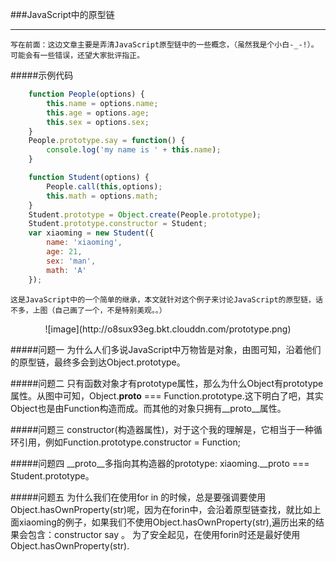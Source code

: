 ###JavaScript中的原型链

------------------------------------
    写在前面：这边文章主要是弄清JavaScript原型链中的一些概念，（虽然我是个小白-_-!）。可能会有一些错误，还望大家批评指正。

#####示例代码
```js
    function People(options) {
        this.name = options.name;
        this.age = options.age;
        this.sex = options.sex;
    }
    People.prototype.say = function() {
        console.log('my name is ' + this.name);
    }

    function Student(options) {
        People.call(this,options);
        this.math = options.math;
    }
    Student.prototype = Object.create(People.prototype);
    Student.prototype.constructor = Student;
    var xiaoming = new Student({
        name: 'xiaoming',
        age: 21,
        sex: 'man',
        math: 'A'
    });
```
    这是JavaScript中的一个简单的继承，本文就针对这个例子来讨论JavaScript的原型链，话不多，上图（自己画了一个，不是特别美观。。）
<center>![image](http://o8sux93eg.bkt.clouddn.com/prototype.png)</center>


#####问题一
    为什么人们多说JavaScript中万物皆是对象，由图可知，沿着他们的原型链，最终多会到达Object.prototype。

#####问题二
    只有函数对象才有prototype属性，那么为什么Object有prototype属性。从图中可知，Object.__proto__ === Function.prototype.这下明白了吧，其实Object也是由Function构造而成。而其他的对象只拥有__proto__属性。

#####问题三
    constructor(构造器属性)，对于这个我的理解是，它相当于一种循环引用，例如Function.prototype.constructor = Function;

#####问题四
    __proto__多指向其构造器的prototype: xiaoming.__proto === Student.prototype。

#####问题五
    为什么我们在使用for in 的时候，总是要强调要使用Object.hasOwnProperty(str)呢，因为在forin中，会沿着原型链查找，就比如上面xiaoming的例子，如果我们不使用Object.hasOwnProperty(str),遍历出来的结果会包含：constructor say 。 为了安全起见，在使用forin时还是最好使用Object.hasOwnProperty(str).
